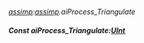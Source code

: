 _[assimp](../../modules/assimp/assimp-module.md):[assimp](../../modules/assimp/assimp-module.md).aiProcess\_Triangulate_
##### Const aiProcess\_Triangulate:[UInt](../../modules/wonkey/wonkey-types-uint.md)

